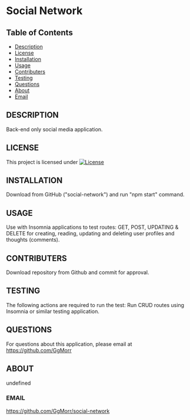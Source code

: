 # Social Network

## Table of Contents
* [Description](#description)
* [License](#license)
* [Installation](#installation)
* [Usage](#usage)
* [Contributers](#contributers)
* [Testing](#testing)
* [Questions](#questions)
* [About](#about)
* [Email](#email)

 

## DESCRIPTION
Back-end only social media application.

## LICENSE
This project is licensed under [![License](https://img.shields.io/badge/License-Apache%202.0-blue.svg)](https://opensource.org/licenses/Apache-2.0)

## INSTALLATION
Download from GitHub ("social-network") and run "npm start" command.

## USAGE
Use with Insomnia applications to test routes: GET, POST, UPDATING & DELETE for creating, reading, updating and deleting user profiles and thoughts (comments).

## CONTRIBUTERS
Download repository from Github and commit for approval.

## TESTING
The following actions are required to run the test: Run CRUD routes using Insomnia or similar testing application.

## QUESTIONS
For questions about this application, please email at https://github.com/GgMorr

## ABOUT
undefined

### EMAIL
https://github.com/GgMorr/social-network